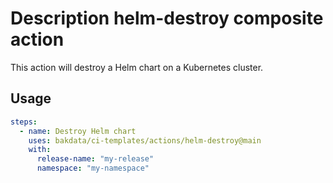 # Description helm-destroy composite action

This action will destroy a Helm chart on a Kubernetes cluster.

## Usage

```yaml
steps:
  - name: Destroy Helm chart
    uses: bakdata/ci-templates/actions/helm-destroy@main
    with:
      release-name: "my-release"
      namespace: "my-namespace"
```
